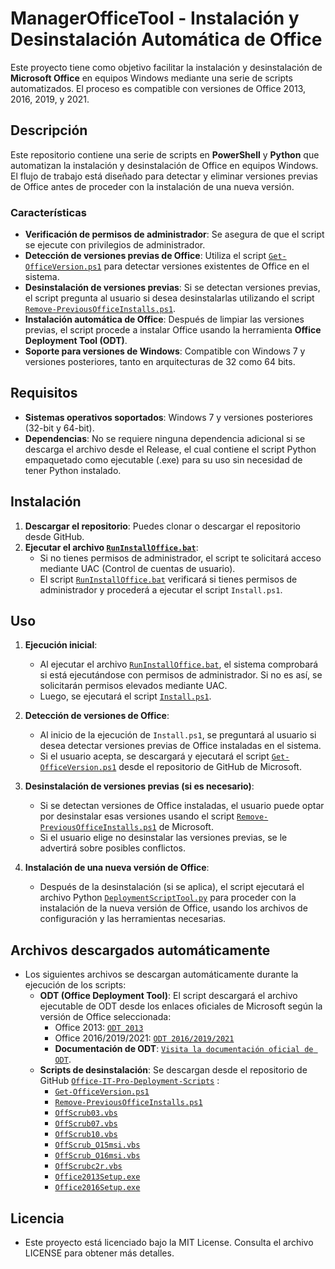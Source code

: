 # ManagerOfficeTool - Instalación y Desinstalación Automática de Office

Este proyecto tiene como objetivo facilitar la instalación y desinstalación de **Microsoft Office** en equipos Windows mediante una serie de scripts automatizados. El proceso es compatible con versiones de Office 2013, 2016, 2019, y 2021.

## Descripción

Este repositorio contiene una serie de scripts en **PowerShell** y **Python** que automatizan la instalación y desinstalación de Office en equipos Windows. El flujo de trabajo está diseñado para detectar y eliminar versiones previas de Office antes de proceder con la instalación de una nueva versión.

### Características

- **Verificación de permisos de administrador**: Se asegura de que el script se ejecute con privilegios de administrador.
- **Detección de versiones previas de Office**: Utiliza el script [`Get-OfficeVersion.ps1`](https://github.com/OfficeDev/Office-IT-Pro-Deployment-Scripts/blob/master/Office-ProPlus-Management/Get-OfficeVersion/Get-OfficeVersion.ps1) para detectar versiones existentes de Office en el sistema.
- **Desinstalación de versiones previas**: Si se detectan versiones previas, el script pregunta al usuario si desea desinstalarlas utilizando el script [`Remove-PreviousOfficeInstalls.ps1`](https://github.com/OfficeDev/Office-IT-Pro-Deployment-Scripts/tree/master/Office-ProPlus-Deployment/Remove-PreviousOfficeInstalls).
- **Instalación automática de Office**: Después de limpiar las versiones previas, el script procede a instalar Office usando la herramienta **Office Deployment Tool (ODT)**.
- **Soporte para versiones de Windows**: Compatible con Windows 7 y versiones posteriores, tanto en arquitecturas de 32 como 64 bits.

## Requisitos

- **Sistemas operativos soportados**: Windows 7 y versiones posteriores (32-bit y 64-bit).
- **Dependencias**: No se requiere ninguna dependencia adicional si se descarga el archivo desde el Release, el cual contiene el script Python empaquetado como ejecutable (.exe) para su uso sin necesidad de tener Python instalado.

## Instalación

1. **Descargar el repositorio**: Puedes clonar o descargar el repositorio desde GitHub.
2. **Ejecutar el archivo [`RunInstallOffice.bat`]()**:
    - Si no tienes permisos de administrador, el script te solicitará acceso mediante UAC (Control de cuentas de usuario).
    - El script [`RunInstallOffice.bat`]() verificará si tienes permisos de administrador y procederá a ejecutar el script `Install.ps1`.

## Uso

1. **Ejecución inicial**: 
    - Al ejecutar el archivo [`RunInstallOffice.bat`](), el sistema comprobará si está ejecutándose con permisos de administrador. Si no es así, se solicitarán permisos elevados mediante UAC.
    - Luego, se ejecutará el script [`Install.ps1`]().

2. **Detección de versiones de Office**:
    - Al inicio de la ejecución de `Install.ps1`, se preguntará al usuario si desea detectar versiones previas de Office instaladas en el sistema.
    - Si el usuario acepta, se descargará y ejecutará el script [`Get-OfficeVersion.ps1`](https://github.com/OfficeDev/Office-IT-Pro-Deployment-Scripts/blob/master/Office-ProPlus-Management/Get-OfficeVersion/Get-OfficeVersion.ps1) desde el repositorio de GitHub de Microsoft.

3. **Desinstalación de versiones previas (si es necesario)**:
    - Si se detectan versiones de Office instaladas, el usuario puede optar por desinstalar esas versiones usando el script [`Remove-PreviousOfficeInstalls.ps1`](https://github.com/OfficeDev/Office-IT-Pro-Deployment-Scripts/tree/master/Office-ProPlus-Deployment/Remove-PreviousOfficeInstalls) de Microsoft.
    - Si el usuario elige no desinstalar las versiones previas, se le advertirá sobre posibles conflictos.

4. **Instalación de una nueva versión de Office**:
    - Después de la desinstalación (si se aplica), el script ejecutará el archivo Python [`DeploymentScriptTool.py`]() para proceder con la instalación de la nueva versión de Office, usando los archivos de configuración y las herramientas necesarias.

## Archivos descargados automáticamente

- Los siguientes archivos se descargan automáticamente durante la ejecución de los scripts:
    - **ODT (Office Deployment Tool)**: El script descargará el archivo ejecutable de ODT desde los enlaces oficiales de Microsoft según la versión de Office seleccionada:
        - Office 2013: [`ODT 2013`](https://www.microsoft.com/en-us/download/details.aspx?id=36778)
        - Office 2016/2019/2021: [`ODT 2016/2019/2021`](https://www.microsoft.com/en-us/download/details.aspx?id=49117)
        - **Documentación de ODT**: [`Visita la documentación oficial de ODT`](https://learn.microsoft.com/en-us/microsoft-365-apps/deploy/overview-office-deployment-tool).
    - **Scripts de desinstalación**: Se descargan desde el repositorio de GitHub [`Office-IT-Pro-Deployment-Scripts`](https://github.com/OfficeDev/Office-IT-Pro-Deployment-Scripts) :
        - [`Get-OfficeVersion.ps1`](https://github.com/OfficeDev/Office-IT-Pro-Deployment-Scripts/blob/master/Office-ProPlus-Management/Get-OfficeVersion/Get-OfficeVersion.ps1)
        - [`Remove-PreviousOfficeInstalls.ps1`](https://github.com/OfficeDev/Office-IT-Pro-Deployment-Scripts/tree/master/Office-ProPlus-Deployment/Remove-PreviousOfficeInstalls)
        - [`OffScrub03.vbs`](https://github.com/OfficeDev/Office-IT-Pro-Deployment-Scripts/blob/master/Office-ProPlus-Deployment/Remove-PreviousOfficeInstalls/OffScrub03.vbs)
        - [`OffScrub07.vbs`](https://github.com/OfficeDev/Office-IT-Pro-Deployment-Scripts/blob/master/Office-ProPlus-Deployment/Remove-PreviousOfficeInstalls/OffScrub07.vbs)
        - [`OffScrub10.vbs`](https://github.com/OfficeDev/Office-IT-Pro-Deployment-Scripts/blob/master/Office-ProPlus-Deployment/Remove-PreviousOfficeInstalls/OffScrub10.vbs)
        - [`OffScrub_O15msi.vbs`](https://github.com/OfficeDev/Office-IT-Pro-Deployment-Scripts/blob/master/Office-ProPlus-Deployment/Remove-PreviousOfficeInstalls/OffScrub_O15msi.vbs)
        - [`OffScrub_O16msi.vbs`](https://github.com/OfficeDev/Office-IT-Pro-Deployment-Scripts/blob/master/Office-ProPlus-Deployment/Remove-PreviousOfficeInstalls/OffScrub_O16msi.vbs)
        - [`OffScrubc2r.vbs`](https://github.com/OfficeDev/Office-IT-Pro-Deployment-Scripts/blob/master/Office-ProPlus-Deployment/Remove-PreviousOfficeInstalls/OffScrubc2r.vbs)
        - [`Office2013Setup.exe`](https://github.com/OfficeDev/Office-IT-Pro-Deployment-Scripts/blob/master/Office-ProPlus-Deployment/Remove-PreviousOfficeInstalls/Office2013Setup.exe)
        - [`Office2016Setup.exe`](https://github.com/OfficeDev/Office-IT-Pro-Deployment-Scripts/blob/master/Office-ProPlus-Deployment/Remove-PreviousOfficeInstalls/Office2016Setup.exe)
## Licencia
- Este proyecto está licenciado bajo la MIT License. Consulta el archivo LICENSE para obtener más detalles.
